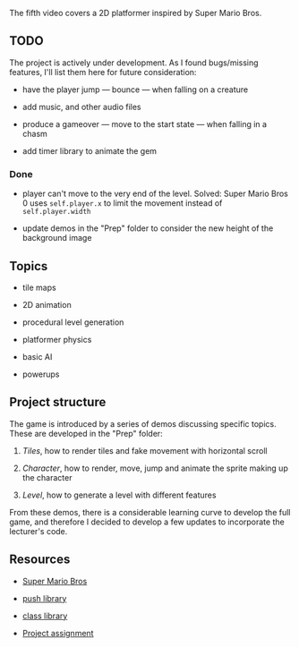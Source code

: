 The fifth video covers a 2D platformer inspired by Super Mario Bros.

## TODO

The project is actively under development. As I found bugs/missing features, I'll list them here for future consideration:

- have the player jump — bounce — when falling on a creature

- add music, and other audio files

- produce a gameover — move to the start state — when falling in a chasm

- add timer library to animate the gem

### Done

- player can't move to the very end of the level. Solved: Super Mario Bros 0 uses `self.player.x` to limit the movement instead of `self.player.width`

- update demos in the "Prep" folder to consider the new height of the background image

## Topics

- tile maps

- 2D animation

- procedural level generation

- platformer physics

- basic AI

- powerups

## Project structure

<!-- In _Super Mario Bros — Final_ find the version of the game as developed alongside the video.

In _Super Mario Bros — Assignment_ find the version including the assignments. -->

The game is introduced by a series of demos discussing specific topics. These are developed in the "Prep" folder:

1. _Tiles_, how to render tiles and fake movement with horizontal scroll

2. _Character_, how to render, move, jump and animate the sprite making up the character

3. _Level_, how to generate a level with different features

From these demos, there is a considerable learning curve to develop the full game, and therefore I decided to develop a few updates to incorporate the lecturer's code.

## Resources

- [Super Mario Bros](https://youtu.be/gvONAgleKPg)

- [push library](https://github.com/Ulydev/push)

- [class library](https://github.com/vrld/hump/blob/master/class.lua)

- [Project assignment](https://docs.cs50.net/ocw/games/assignments/4/assignment4.html)
